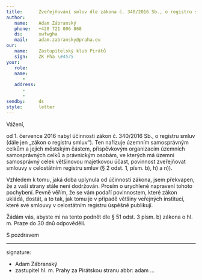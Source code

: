 ```yaml
---
title:      Zveřejňování smluv dle zákona č. 340/2016 Sb., o registru smluv.
author:
   name:    Adam Zábranský
   phone:   +420 721 006 868
   ds:      xwfwgha
   mail:    adam.zabransky@praha.eu
our:
   name:    Zastupitelský klub Pirátů
   sign:    ZK Pha \#4575
your:
   role:    
   name:
      -     
   address:
      -     
      -     
sendby:     ds
style:      letter
---
```


Vážení,

od 1. července 2016 nabyl účinnosti zákon č. 340/2016 Sb., o registru smluv (dále jen „zákon o registru smluv“). Ten nařizuje územním samosprávným celkům a jejich městským částem, příspěvkovým organizacím územních samosprávných celků a právnickým osobám, ve kterých má územní samosprávný celek většinovou majetkovou účast, povinnost zveřejňovat smlouvy v celostátním registru smluv (§ 2 odst. 1, písm. b), h) a n)). 

Vzhledem k tomu, jaká doba uplynula od účinnosti zákona, jsem překvapen, že z vaší strany stále není dodržován. Prosím o urychlené napravení tohoto pochybení. Pevně věřím, že se vám podaří povinnostem, které zákon ukládá, dostát, a to tak, jak tomu je v případě většiny veřejných institucí, které své smlouvy v celostátním registru úspěšně publikují.

Žádám vás, abyste mi na tento podnět dle § 51 odst. 3 písm. b) zákona o hl. m. Praze do 30 dnů odpověděli.

S pozdravem 

---
signature:
  - Adam Zábranský
  - zastupitel hl. m. Prahy za Pirátskou stranu
abbr:       adam
...
